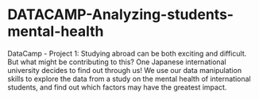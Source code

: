 # DATACAMP-Analyzing-students-mental-health
DataCamp - Project 1: 
Studying abroad can be both exciting and difficult. But what might be contributing to this? One Japanese international university decides to find out through us! We use our data manipulation skills to explore the data from a study on the mental health of international students, and find out which factors may have the greatest impact.
